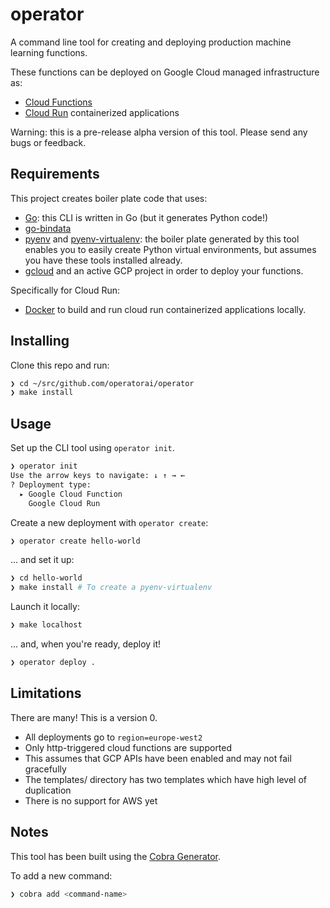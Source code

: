 # operator

A command line tool for creating and deploying production machine learning functions.

These functions can be deployed on Google Cloud managed infrastructure as:

* [Cloud Functions](https://cloud.google.com/functions)
* [Cloud Run](https://cloud.google.com/run) containerized applications

Warning: this is a pre-release alpha version of this tool. Please send any bugs or feedback.

## Requirements

This project creates boiler plate code that uses:

* [Go](https://golang.org/doc/install): this CLI is written in Go (but it generates Python code!)
* [go-bindata](https://github.com/jteeuwen/go-bindata)
* [pyenv](https://github.com/pyenv/pyenv) and [pyenv-virtualenv](https://github.com/pyenv/pyenv-virtualenv): the boiler plate generated by this tool enables you to easily create Python virtual environments, but assumes you have these tools installed already.
* [gcloud](https://cloud.google.com/sdk/gcloud) and an active GCP project in order to deploy your functions.

Specifically for Cloud Run:

* [Docker](https://docs.docker.com/get-docker/) to build and run cloud run containerized applications locally.

## Installing

Clone this repo and run:

```bash
❯ cd ~/src/github.com/operatorai/operator
❯ make install
```

## Usage

Set up the CLI tool using `operator init`.

```bash
❯ operator init
Use the arrow keys to navigate: ↓ ↑ → ← 
? Deployment type: 
  ▸ Google Cloud Function
    Google Cloud Run
```

Create a new deployment with `operator create`:

```bash
❯ operator create hello-world 
```

... and set it up:

```bash
❯ cd hello-world 
❯ make install # To create a pyenv-virtualenv
```

Launch it locally:

```bash
❯ make localhost
```

... and, when you're ready, deploy it!

```bash
❯ operator deploy .
```

## Limitations

There are many! This is a version 0.

* All deployments go to `region=europe-west2`
* Only http-triggered cloud functions are supported
* This assumes that GCP APIs have been enabled and may not fail gracefully
* The templates/ directory has two templates which have high level of duplication
* There is no support for AWS yet

## Notes

This tool has been built using the [Cobra Generator](https://github.com/spf13/cobra/blob/master/cobra/README.md#cobra-generator).

To add a new command:

```bash
❯ cobra add <command-name>
```
